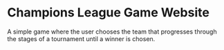 # Champions League Game Website
A simple game where the user chooses the team that progresses through the stages of a tournament until a winner is chosen.
